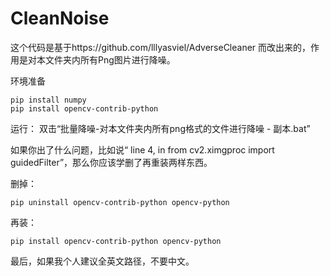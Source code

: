 # CleanNoise

这个代码是基于https://github.com/lllyasviel/AdverseCleaner 而改出来的，作用是对本文件夹内所有Png图片进行降噪。

环境准备
```
pip install numpy
pip install opencv-contrib-python
```
运行：
双击“批量降噪-对本文件夹内所有png格式的文件进行降噪 - 副本.bat”


如果你出了什么问题，比如说“ line 4, in <module>from cv2.ximgproc import guidedFilter”，那么你应该学删了再重装两样东西。

删掉：

```
pip uninstall opencv-contrib-python opencv-python
```

再装：

```
pip install opencv-contrib-python opencv-python 
```

最后，如果我个人建议全英文路径，不要中文。
